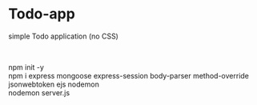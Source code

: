 # Todo-app
simple Todo application (no CSS)

<br>

npm init -y <br>
npm i express mongoose express-session body-parser method-override jsonwebtoken ejs nodemon
<br>
nodemon server.js
